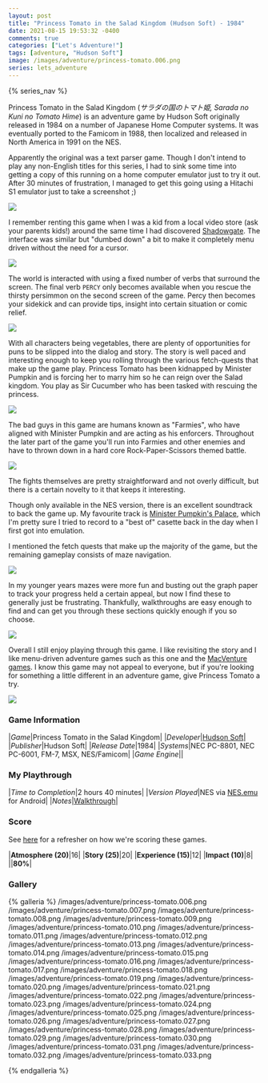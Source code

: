 ```yaml
---
layout: post
title: "Princess Tomato in the Salad Kingdom (Hudson Soft) - 1984"
date: 2021-08-15 19:53:32 -0400
comments: true
categories: ["Let's Adventure!"]
tags: [adventure, "Hudson Soft"]
image: /images/adventure/princess-tomato.006.png
series: lets_adventure
---
```

{% series_nav %}

Princess Tomato in the Salad Kingdom (_サラダの国のトマト姫, Sarada no Kuni no Tomato Hime_) is an adventure game by Hudson Soft originally released in 1984 on a number of Japanese Home Computer systems. It was eventually ported to the Famicom in 1988, then localized and released in North America in 1991 on the NES.

Apparently the original was a text parser game. Though I don't intend to play any non-English titles for this series, I had to sink some time into getting a copy of this running on a home computer emulator just to try it out. After 30 minutes of frustration, I managed to get this going using a Hitachi S1 emulator just to take a screenshot ;)

![](/images/adventure/princess-tomato-s1.png)

I remember renting this game when I was a kid from a local video store (ask your parents kids!) around the same time I had discovered [Shadowgate](https://en.wikipedia.org/wiki/Shadowgate). The interface was similar but "dumbed down" a bit to make it completely menu driven without the need for a cursor.

![](/images/adventure/princess-tomato.008.png)

The world is interacted with using a fixed number of verbs that surround the screen. The final verb `PERCY` only becomes available when you rescue the thirsty persimmon on the second screen of the game. Percy then becomes your sidekick and can provide tips, insight into certain situation or comic relief.

![](/images/adventure/princess-tomato.021.png)

With all characters being vegetables, there are plenty of opportunities for puns to be slipped into the dialog and story. The story is well paced and interesting enough to keep you rolling through the various fetch-quests that make up the game play. Princess Tomato has been kidnapped by Minister Pumpkin and is forcing her to marry him so he can reign over the Salad kingdom. You play as Sir Cucumber who has been tasked with rescuing the princess.

![](/images/adventure/princess-tomato.017.png)

The bad guys in this game are humans known as "Farmies", who have aligned with Minister Pumpkin and are acting as his enforcers. Throughout the later part of the game you'll run into Farmies and other enemies and have to thrown down in a hard core Rock-Paper-Scissors themed battle.

![](/images/adventure/princess-tomato.018.png)

The fights themselves are pretty straightforward and not overly difficult, but there is a certain novelty to it that keeps it interesting.

Though only available in the NES version, there is an excellent soundtrack to back the game up. My favourite track is [Minister Pumpkin's Palace](https://www.youtube.com/watch?v=bqC0kHPLtDg&t=878s), which I'm pretty sure I tried to record to a "best of" casette back in the day when I first got into emulation.

I mentioned the fetch quests that make up the majority of the game, but the remaining gameplay consists of maze navigation.

![](/images/adventure/princess-tomato.019.png)

In my younger years mazes were more fun and busting out the graph paper to track your progress held a certain appeal, but now I find these to generally just be frustrating. Thankfully, walkthroughs are easy enough to find and can get you through these sections quickly enough if you so choose.

![](/images/adventure/princess-tomato.026.png)

Overall I still enjoy playing through this game. I like revisiting the story and I like menu-driven adventure games such as this one and the [MacVenture games](https://en.wikipedia.org/wiki/MacVenture). I know this game may not appeal to everyone, but if you're looking for something a little different in an adventure game, give Princess Tomato a try.

![](/images/adventure/princess-tomato.032.png)

### Game Information

|*Game*|Princess Tomato in the Salad Kingdom|
|*Developer*|[Hudson Soft](https://en.wikipedia.org/wiki/Hudson_Soft)|
|*Publisher*|Hudson Soft|
|*Release Date*|1984|
|*Systems*|NEC PC-8801, NEC PC-6001, FM-7, MSX, NES/Famicom|
|*Game Engine*||

### My Playthrough

|*Time to Completion*|2 hours 40 minutes|
|*Version Played*|NES via [NES.emu](https://github.com/Rakashazi/emu-ex-plus-alpha) for Android|
|*Notes*|[Walkthrough](https://strategywiki.org/wiki/Princess_Tomato_in_the_Salad_Kingdom/Walkthrough)|

### Score

See [here](https://www.alexbevi.com/blog/2021/07/28/adventure-games-1980-1999/#scoring) for a refresher on how we're scoring these games.

|**Atmosphere (20)**|16|
|**Story (25)**|20|
|**Experience (15)**|12|
|**Impact (10)**|8|
||**80%**|

### Gallery

{% galleria %}
/images/adventure/princess-tomato.006.png
/images/adventure/princess-tomato.007.png
/images/adventure/princess-tomato.008.png
/images/adventure/princess-tomato.009.png
/images/adventure/princess-tomato.010.png
/images/adventure/princess-tomato.011.png
/images/adventure/princess-tomato.012.png
/images/adventure/princess-tomato.013.png
/images/adventure/princess-tomato.014.png
/images/adventure/princess-tomato.015.png
/images/adventure/princess-tomato.016.png
/images/adventure/princess-tomato.017.png
/images/adventure/princess-tomato.018.png
/images/adventure/princess-tomato.019.png
/images/adventure/princess-tomato.020.png
/images/adventure/princess-tomato.021.png
/images/adventure/princess-tomato.022.png
/images/adventure/princess-tomato.023.png
/images/adventure/princess-tomato.024.png
/images/adventure/princess-tomato.025.png
/images/adventure/princess-tomato.026.png
/images/adventure/princess-tomato.027.png
/images/adventure/princess-tomato.028.png
/images/adventure/princess-tomato.029.png
/images/adventure/princess-tomato.030.png
/images/adventure/princess-tomato.031.png
/images/adventure/princess-tomato.032.png
/images/adventure/princess-tomato.033.png

{% endgalleria %}